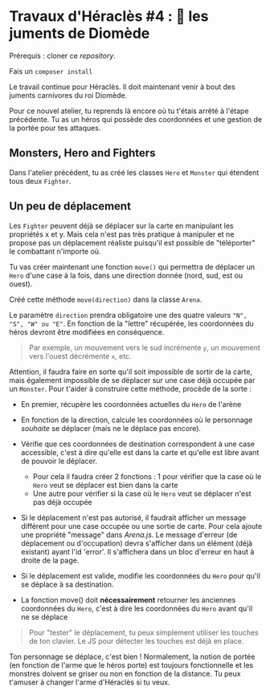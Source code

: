 # Travaux d'Héraclès #4 : :horse: les juments de Diomède

Prérequis : cloner ce *repository*.

Fais un `composer install`

Le travail continue pour Héraclès. Il doit maintenant venir à bout des juments carnivores du roi Diomède.

Pour ce nouvel atelier, tu reprends là encore où tu t'étais arrêté à l'étape précédente. Tu as un héros qui possède des coordonnées et une gestion de la portée pour tes attaques.

## Monsters, Hero and Fighters

Dans l'atelier précédent, tu as créé les classes `Hero` et `Monster` qui étendent tous deux `Fighter`.


## Un peu de déplacement

Les `Fighter` peuvent déjà se déplacer sur la carte en manipulant les propriétés x et y. Mais cela n'est pas très pratique à manipuler et ne propose pas un déplacement réaliste puisqu'il est possible de "téléporter" le combattant n'importe où.

Tu vas créer maintenant une fonction `move()` qui permettra de déplacer un `Hero` d'une case à la fois, dans une direction donnée (nord, sud, est ou ouest).

Créé cette méthode `move(direction)` dans la classe `Arena`.


Le paramètre `direction` prendra obligatoire une des quatre valeurs `"N", "S", "W" ou "E"`. En fonction de la "lettre" récupérée, les coordonnées du héros devront être modifiées en conséquence.

> Par exemple, un mouvement vers le sud incrémente `y`, un mouvement vers l'ouest décrémente `x`, etc.


Attention, il faudra faire en sorte qu'il soit impossible de sortir de la carte, mais également impossible de se déplacer sur une case déjà occupée par un `Monster`. Pour t'aider à construire cette méthode, procède de la sorte :

- En premier, récupère les coordonnées actuelles du `Hero` de l'arène

- En fonction de la direction, calcule les coordonnées où le personnage *souhaite* se déplacer (mais ne le déplace pas encore).

- Vérifie que ces coordonnées de destination correspondent à une case accessible, c'est à dire qu'elle est dans la carte et qu'elle est libre avant de pouvoir le déplacer.

	- Pour cela il faudra créer 2 fonctions : 1 pour vérifier que la case où le `Hero` veut se déplacer est bien dans la carte
	- Une autre pour vérifier si la case où le `Hero` veut se déplacer n'est pas déjà occupée

- Si le déplacement n'est pas autorisé, il faudrait afficher un message différent pour une case occupée ou une sortie de carte. Pour cela ajoute une propriété "message" dans *Arena.js*. Le message d'erreur (de déplacement ou d'occupation) devra s'afficher dans un élément (déjà existant) ayant l'id 'error'. Il s'affichera dans un bloc d'erreur en haut à droite de la page.

- Si le déplacement est valide, modifie les coordonnées du `Hero` pour qu'il se déplace à sa destination.

- La fonction move() doit __nécessairement__ retourner les anciennes coordonnées du `Hero`, c'est à dire les coordonnées du `Hero` avant qu'il ne se déplace


> Pour "tester" le déplacement, tu peux simplement utiliser les touches de ton clavier. Le JS pour détecter les touches est déjà en place.


Ton personnage se déplace, c'est bien ! Normalement, la notion de portée (en fonction de l'arme que le héros porte) est toujours fonctionnelle et les monstres doivent se griser ou non en fonction de la distance. Tu peux t'amuser à changer l'arme d'Héraclès si tu veux.
